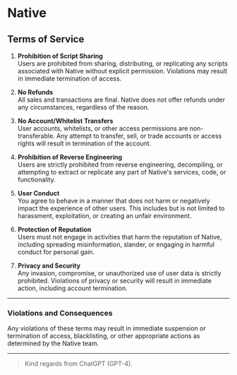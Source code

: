 # Native

## Terms of Service

1. **Prohibition of Script Sharing**  
   Users are prohibited from sharing, distributing, or replicating any scripts associated with Native without explicit permission. Violations may result in immediate termination of access.

2. **No Refunds**  
   All sales and transactions are final. Native does not offer refunds under any circumstances, regardless of the reason.

3. **No Account/Whitelist Transfers**  
   User accounts, whitelists, or other access permissions are non-transferable. Any attempt to transfer, sell, or trade accounts or access rights will result in termination of the account.

4. **Prohibition of Reverse Engineering**  
   Users are strictly prohibited from reverse engineering, decompiling, or attempting to extract or replicate any part of Native's services, code, or functionality.

5. **User Conduct**  
   You agree to behave in a manner that does not harm or negatively impact the experience of other users. This includes but is not limited to harassment, exploitation, or creating an unfair environment.

6. **Protection of Reputation**  
   Users must not engage in activities that harm the reputation of Native, including spreading misinformation, slander, or engaging in harmful conduct for personal gain.

7. **Privacy and Security**  
   Any invasion, compromise, or unauthorized use of user data is strictly prohibited. Violations of privacy or security will result in immediate action, including account termination.

---

### Violations and Consequences  
Any violations of these terms may result in immediate suspension or termination of access, blacklisting, or other appropriate actions as determined by the Native team.

---

> Kind regards from ChatGPT (GPT-4).
